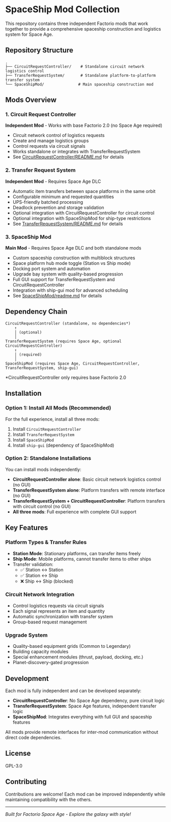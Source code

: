 # SpaceShip Mod Collection

This repository contains three independent Factorio mods that work together to provide a comprehensive spaceship construction and logistics system for Space Age.

## Repository Structure

```
.
├── CircuitRequestController/    # Standalone circuit network logistics control
├── TransferRequestSystem/       # Standalone platform-to-platform transfer system
└── SpaceShipMod/               # Main spaceship construction mod
```

## Mods Overview

### 1. Circuit Request Controller
**Independent Mod** - Works with base Factorio 2.0 (no Space Age required)

- Circuit network control of logistics requests
- Create and manage logistics groups
- Control requests via circuit signals
- Works standalone or integrates with TransferRequestSystem
- See [CircuitRequestController/README.md](CircuitRequestController/README.md) for details

### 2. Transfer Request System
**Independent Mod** - Requires Space Age DLC

- Automatic item transfers between space platforms in the same orbit
- Configurable minimum and requested quantities
- UPS-friendly batched processing
- Deadlock prevention and storage validation
- Optional integration with CircuitRequestController for circuit control
- Optional integration with SpaceShipMod for ship-type restrictions
- See [TransferRequestSystem/README.md](TransferRequestSystem/README.md) for details

### 3. SpaceShip Mod
**Main Mod** - Requires Space Age DLC and both standalone mods

- Custom spaceship construction with multiblock structures
- Space platform hub mode toggle (Station vs Ship mode)
- Docking port system and automation
- Upgrade bay system with quality-based progression
- Full GUI support for TransferRequestSystem and CircuitRequestController
- Integration with ship-gui mod for advanced scheduling
- See [SpaceShipMod/readme.md](SpaceShipMod/readme.md) for details

## Dependency Chain

```
CircuitRequestController (standalone, no dependencies*)
    ↑
    │ (optional)
    │
TransferRequestSystem (requires Space Age, optional CircuitRequestController)
    ↑
    │ (required)
    │
SpaceShipMod (requires Space Age, CircuitRequestController, TransferRequestSystem, ship-gui)
```

*CircuitRequestController only requires base Factorio 2.0

## Installation

### Option 1: Install All Mods (Recommended)
For the full experience, install all three mods:
1. Install `CircuitRequestController` 
2. Install `TransferRequestSystem`
3. Install `SpaceShipMod`
4. Install `ship-gui` (dependency of SpaceShipMod)

### Option 2: Standalone Installations
You can install mods independently:

- **CircuitRequestController alone**: Basic circuit network logistics control (no GUI)
- **TransferRequestSystem alone**: Platform transfers with remote interface (no GUI)
- **TransferRequestSystem + CircuitRequestController**: Platform transfers with circuit control (no GUI)
- **All three mods**: Full experience with complete GUI support

## Key Features

### Platform Types & Transfer Rules
- **Station Mode**: Stationary platforms, can transfer items freely
- **Ship Mode**: Mobile platforms, cannot transfer items to other ships
- Transfer validation:
  - ✅ Station ↔ Station
  - ✅ Station ↔ Ship
  - ❌ Ship ↔ Ship (blocked)

### Circuit Network Integration
- Control logistics requests via circuit signals
- Each signal represents an item and quantity
- Automatic synchronization with transfer system
- Group-based request management

### Upgrade System
- Quality-based equipment grids (Common to Legendary)
- Building capacity modules
- Special enhancement modules (thrust, payload, docking, etc.)
- Planet-discovery-gated progression

## Development

Each mod is fully independent and can be developed separately:

- **CircuitRequestController**: No Space Age dependency, pure circuit logic
- **TransferRequestSystem**: Space Age features, independent transfer logic
- **SpaceShipMod**: Integrates everything with full GUI and spaceship features

All mods provide remote interfaces for inter-mod communication without direct code dependencies.

## License

GPL-3.0

## Contributing

Contributions are welcome! Each mod can be improved independently while maintaining compatibility with the others.

---

*Built for Factorio Space Age - Explore the galaxy with style!*
